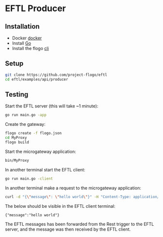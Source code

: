 # EFTL Producer

## Installation
* Docker [docker](https://www.docker.com)
* Install [Go](https://golang.org/)
* Install the flogo [cli](https://github.com/project-flogo/cli)

## Setup
```bash
git clone https://github.com/project-flogo/eftl
cd eftl/examples/api/producer
```

## Testing
Start the EFTL server (this will take ~1 minute):
```bash
go run main.go -app
```

Create the gateway:
```bash
flogo create -f flogo.json
cd MyProxy
flogo build
```

Start the microgateway application:
```bash
bin/MyProxy
```

In another terminal start the EFTL client:
```bash
go run main.go -client
```

In another terminal make a request to the microgateway application:
```bash
curl -d "{\"message\": \"hello world\"}" -H "Content-Type: application/json" http://localhost:9096
```

The below should be visible in the EFTL client terminal:
```
{"message":"hello world"}
```

The EFTL messages has been forwarded from the Rest trigger to the EFTL server, and the message was then received by the EFTL client.
